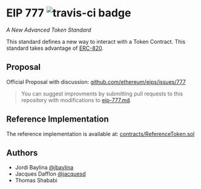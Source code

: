 # EIP 777 ![travis-ci badge](https://travis-ci.com/jacquesd/eip777.svg?token=cJXzd5ps7JqNRyB2thtp&branch=master)
*A New Advanced Token Standard*

This standard defines a new way to interact with a Token Contract. This standard takes advantage of [ERC-820](https://github.com/ethereum/EIPs/issues/820).

## Proposal
Official Proposal with discussion: [github.com/ethereum/eips/issues/777](https://github.com/ethereum/eips/issues/777)

> You can suggest improvments by submitting pull requests to this repository with
modifications to [eip-777.md](eip-777.md).

## Reference Implementation
The reference implementation is available at: [contracts/ReferenceToken.sol](contracts/ReferenceToken.sol)

## Authors
 - Jordi Baylina [@jbaylina](https://github.com/jbaylina)
 - Jacques Dafflon [@jacquesd](https://github.com/jacquesd)
 - Thomas Shababi
